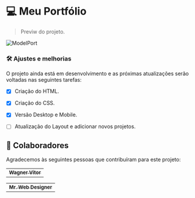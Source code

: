 # 💻 Meu Portfólio


> Previw do projeto.

![ModelPort](https://user-images.githubusercontent.com/89936463/152206148-0ab3eb06-40fd-439d-9510-11726c53ae78.PNG)


### 🛠️ Ajustes e melhorias

O projeto ainda está em desenvolvimento e as próximas atualizações serão voltadas nas seguintes tarefas:

- [x] Criação do HTML.
- [x] Criação do CSS.
- [x] Versão Desktop e Mobile.
- [ ] Atualização do Layout e adicionar novos projetos.



## 🤝 Colaboradores

Agradecemos às seguintes pessoas que contribuíram para este projeto:

<table>
  <tr>
    <td align="center">
      <a href="https://github.com/Tsukhiro">
        <sub>
          <b>Wagner Vitor</b>
        </sub>
      </a>
    </td>
  </tr>
</table>

<table>
  <tr>
    <td align="center">
      <a href="https://www.youtube.com/channel/UCKwgH3vASrD2brd1l2m6NHw">
        <sub>
          <b>Mr. Web Designer</b>
        </sub>
      </a>
    </td>
  </tr>
</table>

 
